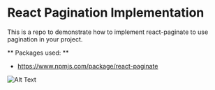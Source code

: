 ﻿# React Pagination Implementation
This is a repo to demonstrate how to implement react-paginate to use pagination in your project. 

** Packages used: ** 
* https://www.npmjs.com/package/react-paginate

![Alt Text](https://i.imgur.com/f2zYJXL.gif)
